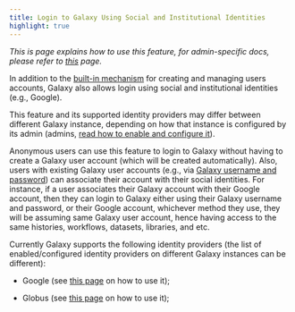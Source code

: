 ```yaml
---
title: Login to Galaxy Using Social and Institutional Identities
highlight: true
---
```


_This is page explains how to use this feature, for admin-specific docs, please refer to [this](/src/authnz/config/oidc/index.md) page._

In addition to the [built-in mechanism](/src/authnz/use/gxy/index.md) for creating and managing users accounts, 
Galaxy also allows login using social and institutional identities (e.g., Google). 

This feature and its supported identity providers may differ between different Galaxy instance, depending on 
how that instance is configured by its admin 
(admins, [read how to enable and configure it](/src/authnz/config/oidc/index.md)).


Anonymous users can use this feature to login to Galaxy without having to create a Galaxy user account (which
will be created automatically). Also, users with existing Galaxy user accounts (e.g., via [Galaxy username and password](/src/authnz/use/gxy/index.md))
can associate their account with their social identities. For instance, if a user associates their Galaxy account 
with their Google account, then they can login to Galaxy either using their Galaxy username and password, 
or their Google account, whichever method they use, they will be assuming same Galaxy user account, hence 
having access to the same histories, workflows, datasets, libraries, and etc.


Currently Galaxy supports the following identity providers (the list of enabled/configured identity providers on 
different Galaxy instances can be different):

- Google (see [this page](/src/authnz/use/oidc/idps/google/index.md) on how to use it);

- Globus (see [this page](/src/authnz/use/oidc/idps/globus/index.md) on how to use it);


